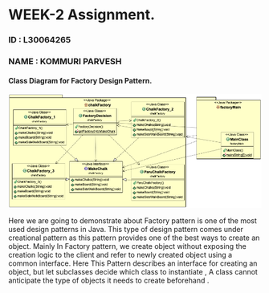 # WEEK-2 Assignment. 
### ID : L30064265
### NAME : KOMMURI PARVESH


#### Class Diagram for Factory Design Pattern.
<img src="https://github.com/kommuriparvesh/Week-2/blob/main/Week-2ClassDiagram.png">



Here we are going to demonstrate about Factory pattern is one of the most used design patterns in Java. This type of design pattern comes under creational pattern as this pattern provides one of the best ways to create an object.
Mainly In Factory pattern, we create object without exposing the creation logic to the client and refer to newly created object using a common interface.
Here This Pattern describes  an interface for creating an object, but let subclasses decide which class to instantiate , A class cannot anticipate the type of objects it needs to create beforehand .

